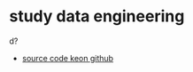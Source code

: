 # study data engineering
d?

- [source code keon github](https://github.com/keon/data-engineering)


